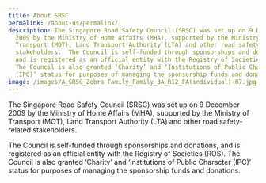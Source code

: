 ```yaml
---
title: About SRSC
permalink: /about-us/permalink/
description: The Singapore Road Safety Council (SRSC) was set up on 9 December
  2009 by the Ministry of Home Affairs (MHA), supported by the Ministry of
  Transport (MOT), Land Transport Authority (LTA) and other road safety-related
  stakeholders.  The Council is self-funded through sponsorships and donations,
  and is registered as an official entity with the Registry of Societies (ROS).
  The Council is also granted ‘Charity’ and ‘Institutions of Public Character
  (IPC)’ status for purposes of managing the sponsorship funds and donations.
image: /images/A_SRSC_Zebra Family_Family_3A_R12_FA(individual)-07.jpg
---
```

The Singapore Road Safety Council (SRSC) was set up on 9 December 2009 by the Ministry of Home Affairs (MHA), supported by the Ministry of Transport (MOT), Land Transport Authority (LTA) and other road safety-related stakeholders.

The Council is self-funded through sponsorships and donations, and is registered as an official entity with the Registry of Societies (ROS). The Council is also granted ‘Charity’ and ‘Institutions of Public Character (IPC)’ status for purposes of managing the sponsorship funds and donations.